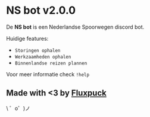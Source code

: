 NS bot v2.0.0
=========================

De **NS bot** is een Nederlandse Spoorwegen discord bot.

Huidige features:
- `Storingen ophalen`
- `Werkzaamheden ophalen`
- `Binnenlandse reizen plannen`

Voor meer informatie check `!help`

Made with <3 by [Fluxpuck](https://twitter.com/fluxpuck)
-------------------

 \ ゜o゜)ノ
